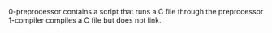 0-preprocessor contains a script that runs a C file through the preprocessor
1-compiler compiles a C file but does not link.
